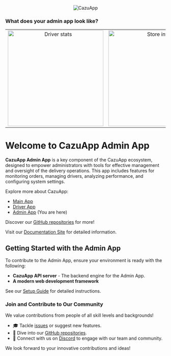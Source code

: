<p align="center">
  <img src="https://www.cazuapp.dev/assets/images/logo.png" alt="CazuApp">
</p>


### What does your admin app look like?


<table>
    <tr style="border: 0px;">
    <td align="center" style="border:0px;">
      <img src="https://www.cazuapp.dev/assets/images/all/driver_stats.png" width="300" alt="Driver stats">
    </td>
    <td align="center" style="border:0px;">
      <img src="https://www.cazuapp.dev/assets/images/all/store_info.png" width="300" alt="Store info">
    </td>
  </tr>
</table>


# Welcome to CazuApp Admin App

**CazuApp Admin App** is a key component of the CazuApp ecosystem, designed to empower administrators with tools for effective management and oversight of the delivery operations. This app includes features for monitoring orders, managing drivers, analyzing performance, and configuring system settings.

Explore more about CazuApp:
- [Main App](https://github.com/cazuapp/main-app)
- [Driver App](https://github.com/cazuapp/driver-app)
- [Admin App](https://github.com/cazuapp/admin-app) (You are here)

Discover our [GitHub repositories](https://github.com/cazuapp) for more!

Visit our [Documentation Site](https://docs.cazuapp.dev/) for detailed information.

## Getting Started with the Admin App

To contribute to the Admin App, ensure your environment is ready with the following:

- **CazuApp API server** - The backend engine for the Admin App.
- **A modern web development framework**

See our [Setup Guide](https://docs.cazuapp.dev/api/core_apps/admin/install) for detailed instructions.

### Join and Contribute to Our Community

We value contributions from people of all skill levels and backgrounds!

- 🎓 Tackle [issues](https://github.com/cazuapp/admin-app/issues) or suggest new features.
- 🌵 Dive into our [GitHub repositories](https://github.com/cazuapp).
- 💬 Connect with us on [Discord](https://discord.cazuapp.dev) to engage with our team and community.

We look forward to your innovative contributions and ideas!